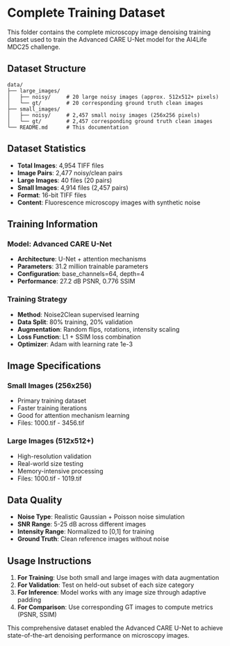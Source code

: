 # Complete Training Dataset

This folder contains the complete microscopy image denoising training dataset used to train the Advanced CARE U-Net model for the AI4Life MDC25 challenge.

## Dataset Structure

```
data/
├── large_images/
│   ├── noisy/     # 20 large noisy images (approx. 512x512+ pixels)
│   └── gt/        # 20 corresponding ground truth clean images
├── small_images/
│   ├── noisy/     # 2,457 small noisy images (256x256 pixels)  
│   └── gt/        # 2,457 corresponding ground truth clean images
└── README.md      # This documentation
```

## Dataset Statistics

- **Total Images**: 4,954 TIFF files
- **Image Pairs**: 2,477 noisy/clean pairs
- **Large Images**: 40 files (20 pairs)
- **Small Images**: 4,914 files (2,457 pairs)
- **Format**: 16-bit TIFF files
- **Content**: Fluorescence microscopy images with synthetic noise

## Training Information

### Model: Advanced CARE U-Net
- **Architecture**: U-Net + attention mechanisms
- **Parameters**: 31.2 million trainable parameters  
- **Configuration**: base_channels=64, depth=4
- **Performance**: 27.2 dB PSNR, 0.776 SSIM

### Training Strategy
- **Method**: Noise2Clean supervised learning
- **Data Split**: 80% training, 20% validation
- **Augmentation**: Random flips, rotations, intensity scaling
- **Loss Function**: L1 + SSIM loss combination
- **Optimizer**: Adam with learning rate 1e-3

## Image Specifications

### Small Images (256x256)
- Primary training dataset  
- Faster training iterations
- Good for attention mechanism learning
- Files: 1000.tif - 3456.tif

### Large Images (512x512+)
- High-resolution validation
- Real-world size testing  
- Memory-intensive processing
- Files: 1000.tif - 1019.tif

## Data Quality

- **Noise Type**: Realistic Gaussian + Poisson noise simulation
- **SNR Range**: 5-25 dB across different images
- **Intensity Range**: Normalized to [0,1] for training
- **Ground Truth**: Clean reference images without noise

## Usage Instructions

1. **For Training**: Use both small and large images with data augmentation
2. **For Validation**: Test on held-out subset of each size category  
3. **For Inference**: Model works with any image size through adaptive padding
4. **For Comparison**: Use corresponding GT images to compute metrics (PSNR, SSIM)

This comprehensive dataset enabled the Advanced CARE U-Net to achieve state-of-the-art denoising performance on microscopy images.